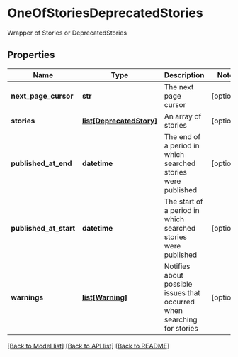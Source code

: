 # OneOfStoriesDeprecatedStories

Wrapper of Stories or DeprecatedStories
## Properties
Name | Type | Description | Notes
------------ | ------------- | ------------- | -------------
**next_page_cursor** | **str** | The next page cursor | [optional] 
**stories** | [**list[DeprecatedStory]**](DeprecatedStory.md) | An array of stories | [optional] 
**published_at_end** | **datetime** | The end of a period in which searched stories were published | [optional] 
**published_at_start** | **datetime** | The start of a period in which searched stories were published | [optional] 
**warnings** | [**list[Warning]**](Warning.md) | Notifies about possible issues that occurred when searching for stories | [optional] 

[[Back to Model list]](../README.md#documentation-for-models) [[Back to API list]](../README.md#documentation-for-api-endpoints) [[Back to README]](../README.md)


